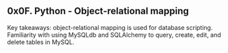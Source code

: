 ## 0x0F. Python - Object-relational mapping

Key takeaways: object-relational mapping is used for database scripting.
Familiarity with using MySQLdb and SQLAlchemy to query, create, edit, and delete tables in MySQL.
